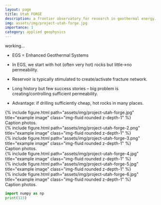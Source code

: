 ```yaml
---
layout: page
title: Utah FORGE 
description: a frontier observatory for research in geothermal energy.
img: assets/img/project-utah-forge.jpg
importance: 1
category: applied geophysics
---
```


working...

- EGS = Enhanced Geothermal Systems

- In EGS, we start with hot (often very hot) rocks but little->no permeability.

- Reservoir is typically stimulated to create/activate fracture network.

- Long history but few success stories – big problem is creating/controlling sufficient permeability.

- Advantage: if drilling sufficiently cheap, hot rocks in many places.


<div class="row">
    <div class="col-sm mt-3 mt-md-0">
        {% include figure.html path="assets/img/project-utah-forge.jpg" title="example image" class="img-fluid rounded z-depth-1" %}
    </div>
</div>
<div class="caption">
    Caption photos.
</div>




<div class="row justify-content-sm-center">
    <div class="col-sm-8 mt-3 mt-md-0">
        {% include figure.html path="assets/img/project-utah-forge-2.png" title="example image" class="img-fluid rounded z-depth-1" %}
    </div>
    <div class="col-sm-4 mt-3 mt-md-0">
        {% include figure.html path="assets/img/project-utah-forge-3.png" title="example image" class="img-fluid rounded z-depth-1" %}
    </div>
</div>
<div class="caption">
    Caption photos.
</div>




<div class="row">
    <div class="col-sm mt-3 mt-md-0">
        {% include figure.html path="assets/img/project-utah-forge-4.jpg" title="example image" class="img-fluid rounded z-depth-1" %}
    </div>
    <div class="col-sm mt-3 mt-md-0">
        {% include figure.html path="assets/img/project-utah-forge-5.jpg" title="example image" class="img-fluid rounded z-depth-1" %}
    </div>
    <div class="col-sm mt-3 mt-md-0">
        {% include figure.html path="assets/img/project-utah-forge-6.jpg" title="example image" class="img-fluid rounded z-depth-1" %}
    </div>
</div>
<div class="caption">
    Caption photos.
</div>





```python
import numpy as np
print(123)
```





